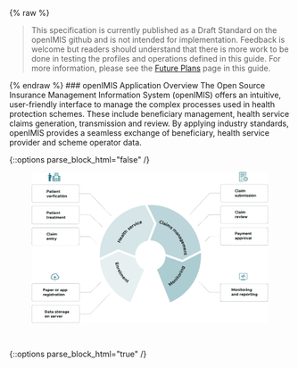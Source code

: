 {% raw %}
<blockquote class="stu-note">
<p>
This specification is currently published as a Draft Standard on the openIMIS github and is not intended for implementation. Feedback is welcome but readers should understand that there is more work to be done in testing the profiles and operations defined in this guide. For more information, please see the <a href="future.html">Future Plans</a> page in this guide.</p>
</blockquote>
{% endraw %}
### openIMIS Application Overview
The Open Source Insurance Management Information System (openIMIS) offers an intuitive, user-friendly interface to manage the complex processes used in health protection schemes. These include beneficiary management, health service claims generation, transmission and review. By applying industry standards, openIMIS provides a seamless exchange of beneficiary, health service provider and scheme operator data.

{::options parse_block_html="false" /}
<figure>
  <img style="padding-top:0;padding-bottom:30px" width="800px" src="openimis-processes.svg" alt="openIMIS Processes"/>
  <!--<figcaption>Figure 1.1 - BC PLR Provider</figcaption>-->
</figure>
{::options parse_block_html="true" /}

